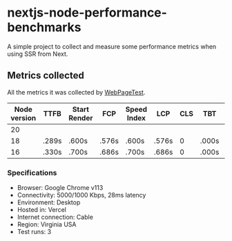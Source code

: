 # nextjs-node-performance-benchmarks
A simple project to collect and measure some performance metrics when using SSR from Next.

## Metrics collected
All the metrics it was collected by [WebPageTest](https://www.webpagetest.org/).

| Node version | TTFB | Start Render | FCP | Speed Index | LCP | CLS | TBT | Page Weight | Link |
|--------------|------|--------------|-----|-------------|-----|-----|-----|-------------|------|
| 20 |
| 18 | .289s | .600s | .576s | .600s | .576s | 0 | .000s | 102KB | [Summary](https://www.webpagetest.org/result/230516_AiDcSF_9MN/) |
| 16 | .330s | .700s | .686s | .700s | .686s | 0 | .000s | 102KB | [Summary](https://www.webpagetest.org/result/230516_AiDc56_9K0/) |

### Specifications
- Browser: Google Chrome v113
- Connectivity: 5000/1000 Kbps, 28ms latency
- Environment: Desktop
- Hosted in: Vercel
- Internet connection: Cable
- Region: Virginia USA
- Test runs: 3
